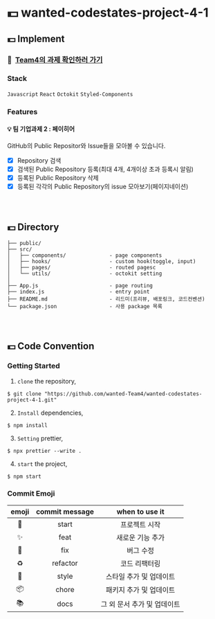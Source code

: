 # 💵 wanted-codestates-project-4-1

## 💵 Implement

### 📌 &nbsp;[Team4의 과제 확인하러 가기](https://spontaneous-peony-a1bedb.netlify.app/)
### Stack

`Javascript` `React` `Octokit` `Styled-Components`

### Features

#### 💡 팀 기업과제 2 : 페이히어

GitHub의 Public Repositor와 Issue들을 모아볼 수 있습니다.

- [X] Repository 검색
- [X] 검색된 Public Repository 등록(최대 4개, 4개이상 초과 등록시 알림)
- [X] 등록된 Public Repository 삭제
- [X] 등록된 각각의 Public Repository의 issue 모아보기(페이지네이션)

### <br/>

###

## 💵 Directory

```
├── public/
├── src/
│   ├── components/              - page components
│   ├── hooks/                   - custom hook(toggle, input)
│   ├── pages/                   - routed pagesc
│   └── utils/                   - octokit setting
│
├── App.js                       - page routing
├── index.js                     - entry point
├── README.md                    - 리드미(프리뷰, 배포링크, 코드컨벤션)
└── package.json                 - 사용 package 목록
```

### <br/>

###

## 💵 Code Convention

### Getting Started

1. `clone` the repository,

```
$ git clone "https://github.com/wanted-Team4/wanted-codestates-project-4-1.git"
```

2. `Install` dependencies,

```
$ npm install
```

3. `Setting` prettier,

```
$ npx prettier --write .
```

4. `start` the project,

```
$ npm start
```

### Commit Emoji

|   emoji    | commit message |       when to use it        |
| :--------: | :------------: | :-------------------------: |
|   :tada:   |     start      |        프로젝트 시작        |
| :sparkles: |      feat      |      새로운 기능 추가       |
|   :bug:    |      fix       |          버그 수정          |
| :recycle:  |    refactor    |        코드 리팩터링        |
| :lipstick: |     style      |   스타일 추가 및 업데이트   |
| :package:  |     chore      |   패키지 추가 및 업데이트   |
|  :books:   |      docs      | 그 외 문서 추가 및 업데이트 |

### <br/>

###
